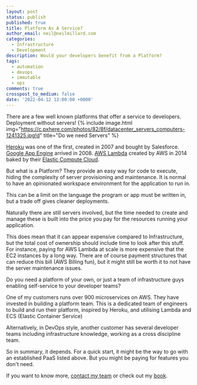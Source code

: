 ```yaml
---
layout: post
status: publish
published: true
title: Platform As A Service?
author_email: neil@neilmillard.com
categories:
  - Infrastructure
  - Development
description: Would your developers benefit from a Platform?
tags:
  - automation
  - devops
  - immutable
  - ops
comments: true
crosspost_to_medium: false
date: '2022-04-12 13:00:00 +0000'
---
```

There are a few well known platforms that offer a service to developers. Deployment without servers!
{% include image.html
img="https://c.pxhere.com/photos/82/8f/datacenter_servers_computers-1241325.jpg!d"
title="Do we need Servers" %}

[Heroku](https://www.heroku.com/) was one of the first, created in 2007 and bought by Salesforce.
[Google App Engine](https://cloud.google.com/appengine) arrived in 2008.
[AWS Lambda](https://aws.amazon.com/lambda/) created by AWS in 2014 baked by their [Elastic Compute Cloud](https://en.wikipedia.org/wiki/Amazon_Elastic_Compute_Cloud).

But what is a Platform?
They provide an easy way for code to execute, hiding the complexity of server provisioning and maintenance.
It is normal to have an opinionated workspace environment for the application to run in.

This can be a limit on the language the program or app must be written in, but a trade off gives cleaner deployments.

Naturally there are still servers involved, but the time needed to create and manage these is built into the price you pay
for the resources running your application.

This does mean that it can appear expensive compared to Infrastructure, but the total cost of ownership should include time to look after this stuff.
For instance, paying for AWS Lambda at scale is more expensive that the EC2 instances by a long way. There are of course payment structures
that can reduce this bill (AWS Billing fun), but it might still be worth it to not have the server maintenance issues.

Do you need a platform of your own, or just a team of infrastructure guys enabling self-service to your developer teams?

One of my customers runs over 900 microservices on AWS. They have invested in building a platform team.
This is a dedicated team of engineers to build and run their platform, inspired by Heroku, and utilising Lambda and ECS (Elastic Container Service)

Alternatively, in DevOps style, another customer has several developer teams including infrastructure knowledge, working as a cross discipline team.

So in summary, it depends. For a quick start, it might be the way to go with an established PaaS listed above. But you might be paying for features you don't need.

If you want to know more, [contact my team](/contact/index.html) or check out my [book](/book/index.html).

